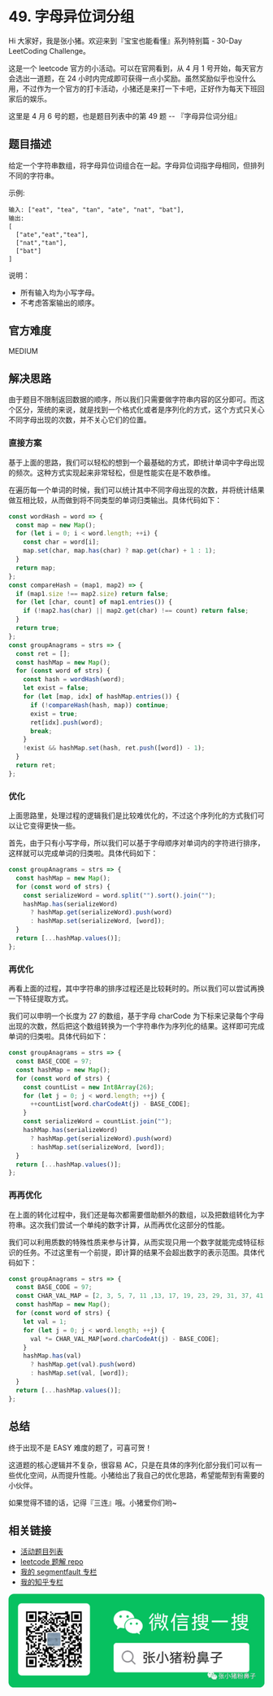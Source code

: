 # 49. 字母异位词分组

Hi 大家好，我是张小猪。欢迎来到『宝宝也能看懂』系列特别篇 - 30-Day LeetCoding Challenge。

这是一个 leetcode 官方的小活动。可以在官网看到，从 4 月 1 号开始，每天官方会选出一道题，在 24 小时内完成即可获得一点小奖励。虽然奖励似乎也没什么用，不过作为一个官方的打卡活动，小猪还是来打一下卡吧，正好作为每天下班回家后的娱乐。

这里是 4 月 6 号的题，也是题目列表中的第 49 题 -- 『字母异位词分组』

## 题目描述

给定一个字符串数组，将字母异位词组合在一起。字母异位词指字母相同，但排列不同的字符串。

示例:

```shell
输入: ["eat", "tea", "tan", "ate", "nat", "bat"],
输出:
[
  ["ate","eat","tea"],
  ["nat","tan"],
  ["bat"]
]
```

说明：

- 所有输入均为小写字母。
- 不考虑答案输出的顺序。

## 官方难度

MEDIUM

## 解决思路

由于题目不限制返回数据的顺序，所以我们只需要做字符串内容的区分即可。而这个区分，笼统的来说，就是找到一个格式化或者是序列化的方式，这个方式只关心不同字母出现的次数，并不关心它们的位置。

### 直接方案

基于上面的思路，我们可以轻松的想到一个最基础的方式，即统计单词中字母出现的频次。这种方式实现起来非常轻松，但是性能实在是不敢恭维。

在遍历每一个单词的时候，我们可以统计其中不同字母出现的次数，并将统计结果做互相比较，从而做到将不同类型的单词归类输出。具体代码如下：

```js
const wordHash = word => {
  const map = new Map();
  for (let i = 0; i < word.length; ++i) {
    const char = word[i];
    map.set(char, map.has(char) ? map.get(char) + 1 : 1);
  }
  return map;
};
const compareHash = (map1, map2) => {
  if (map1.size !== map2.size) return false;
  for (let [char, count] of map1.entries()) {
    if (!map2.has(char) || map2.get(char) !== count) return false;
  }
  return true;
};
const groupAnagrams = strs => {
  const ret = [];
  const hashMap = new Map();
  for (const word of strs) {
    const hash = wordHash(word);
    let exist = false;
    for (let [map, idx] of hashMap.entries()) {
      if (!compareHash(hash, map)) continue;
      exist = true;
      ret[idx].push(word);
      break;
    }
    !exist && hashMap.set(hash, ret.push([word]) - 1);
  }
  return ret;
};
```

### 优化

上面思路里，处理过程的逻辑我们是比较难优化的，不过这个序列化的方式我们可以让它变得更快一些。

首先，由于只有小写字母，所以我们可以基于字母顺序对单词内的字符进行排序，这样就可以完成单词的归类啦。具体代码如下：

```js
const groupAnagrams = strs => {
  const hashMap = new Map();
  for (const word of strs) {
    const serializeWord = word.split("").sort().join("");
    hashMap.has(serializeWord)
      ? hashMap.get(serializeWord).push(word)
      : hashMap.set(serializeWord, [word]);
  }
  return [...hashMap.values()];
};
```

### 再优化

再看上面的过程，其中字符串的排序过程还是比较耗时的。所以我们可以尝试再换一下特征提取方式。

我们可以申明一个长度为 27 的数组，基于字母 charCode 为下标来记录每个字母出现的次数，然后把这个数组转换为一个字符串作为序列化的结果。这样即可完成单词的归类啦。具体代码如下：

```js
const groupAnagrams = strs => {
  const BASE_CODE = 97;
  const hashMap = new Map();
  for (const word of strs) {
    const countList = new Int8Array(26);
    for (let j = 0; j < word.length; ++j) {
      ++countList[word.charCodeAt(j) - BASE_CODE];
    }
    const serializeWord = countList.join("");
    hashMap.has(serializeWord)
      ? hashMap.get(serializeWord).push(word)
      : hashMap.set(serializeWord, [word]);
  }
  return [...hashMap.values()];
};
```

### 再再优化

在上面的转化过程中，我们还是每次都需要借助额外的数组，以及把数组转化为字符串。这次我们尝试一个单纯的数字计算，从而再优化这部分的性能。

我们可以利用质数的特殊性质来参与计算，从而实现只用一个数字就能完成特征标识的任务。不过这里有一个前提，即计算的结果不会超出数字的表示范围。具体代码如下：

```js
const groupAnagrams = strs => {
  const BASE_CODE = 97;
  const CHAR_VAL_MAP = [2, 3, 5, 7, 11 ,13, 17, 19, 23, 29, 31, 37, 41, 43, 47, 53, 59, 61, 67, 71, 73, 79, 83, 89, 97, 101];
  const hashMap = new Map();
  for (const word of strs) {
    let val = 1;
    for (let j = 0; j < word.length; ++j) {
      val *= CHAR_VAL_MAP[word.charCodeAt(j) - BASE_CODE];
    }
    hashMap.has(val)
      ? hashMap.get(val).push(word)
      : hashMap.set(val, [word]);
  }
  return [...hashMap.values()];
};
```

## 总结

终于出现不是 EASY 难度的题了，可喜可贺！

这道题的核心逻辑并不复杂，很容易 AC，只是在具体的序列化部分我们可以有一些优化空间，从而提升性能。小猪给出了我自己的优化思路，希望能帮到有需要的小伙伴。

如果觉得不错的话，记得『三连』哦。小猪爱你们哟~

## 相关链接

- [活动题目列表](https://github.com/poppinlp/leetcode#30-day-leetcoding-challenge)
- [leetcode 题解 repo](https://github.com/poppinlp/leetcode)
- [我的 segmentfault 专栏](https://segmentfault.com/blog/zxzfbz)
- [我的知乎专栏](https://zhuanlan.zhihu.com/zxzfbz)

![我的微信公众号：张小猪粉鼻子](../resources/qrcode_green.jpeg)
